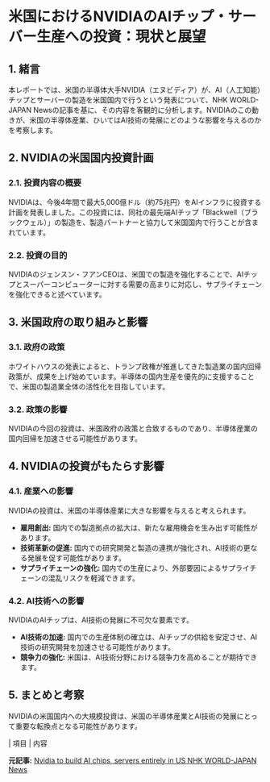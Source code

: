 # 米国におけるNVIDIAのAIチップ・サーバー生産への投資：現状と展望

## 1. 緒言

本レポートでは、米国の半導体大手NVIDIA（エヌビディア）が、AI（人工知能）チップとサーバーの製造を米国国内で行うという発表について、NHK WORLD-JAPAN Newsの記事を基に、その内容を客観的に分析します。NVIDIAのこの動きが、米国の半導体産業、ひいてはAI技術の発展にどのような影響を与えるのかを考察します。

## 2. NVIDIAの米国国内投資計画

### 2.1. 投資内容の概要

NVIDIAは、今後4年間で最大5,000億ドル（約75兆円）をAIインフラに投資する計画を発表しました。この投資には、同社の最先端AIチップ「Blackwell（ブラックウェル）」の製造を、製造パートナーと協力して米国国内で行うことが含まれています。

### 2.2. 投資の目的

NVIDIAのジェンスン・フアンCEOは、米国での製造を強化することで、AIチップとスーパーコンピューターに対する需要の高まりに対応し、サプライチェーンを強化できると述べています。

## 3. 米国政府の取り組みと影響

### 3.1. 政府の政策

ホワイトハウスの発表によると、トランプ政権が推進してきた製造業の国内回帰政策が、成果を上げ始めています。半導体の国内生産を優先的に支援することで、米国の製造業全体の活性化を目指しています。

### 3.2. 政策の影響

NVIDIAの今回の投資は、米国政府の政策と合致するものであり、半導体産業の国内回帰を加速させる可能性があります。

## 4. NVIDIAの投資がもたらす影響

### 4.1. 産業への影響

NVIDIAの投資は、米国の半導体産業に大きな影響を与えると考えられます。

* **雇用創出:** 国内での製造拠点の拡大は、新たな雇用機会を生み出す可能性があります。
* **技術革新の促進:** 国内での研究開発と製造の連携が強化され、AI技術の更なる発展を促す可能性があります。
* **サプライチェーンの強化:** 国内での生産により、外部要因によるサプライチェーンの混乱リスクを軽減できます。

### 4.2. AI技術への影響

NVIDIAのAIチップは、AI技術の発展に不可欠な要素です。

* **AI技術の加速:** 国内での生産体制の確立は、AIチップの供給を安定させ、AI技術の研究開発を加速させる可能性があります。
* **競争力の強化:** 米国は、AI技術分野における競争力を高めることが期待できます。

## 5. まとめと考察

NVIDIAの米国国内への大規模投資は、米国の半導体産業とAI技術の発展にとって重要な転換点となる可能性があります。

| 項目 | 内容 

**元記事:** [Nvidia to build AI chips, servers entirely in US NHK WORLD-JAPAN News](https://www3.nhk.or.jp/nhkworld/en/news/20250415_B5/)